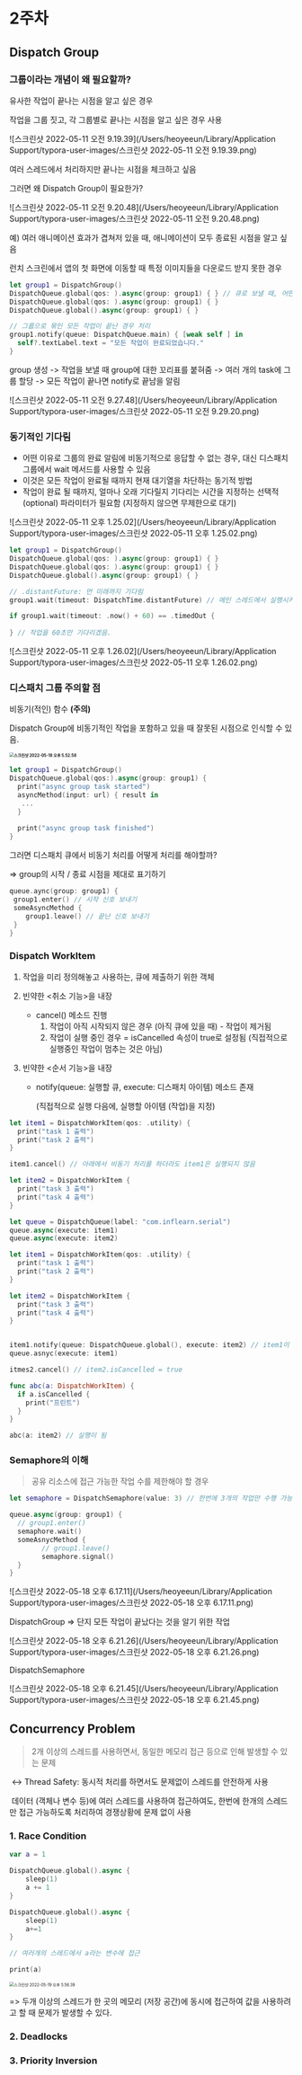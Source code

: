 # 2주차

## Dispatch Group

### 그룹이라는 개념이 왜 필요할까?

유사한 작업이 끝나는 시점을 알고 싶은 경우 

작업을 그룹 짓고, 각 그룹별로 끝나는 시점을 알고 싶은 경우 사용

![스크린샷 2022-05-11 오전 9.19.39](/Users/heoyeeun/Library/Application Support/typora-user-images/스크린샷 2022-05-11 오전 9.19.39.png)



여러 스레드에서 처리하지만 끝나는 시점을 체크하고 싶음

그러면 왜 Dispatch Group이 필요한가?

![스크린샷 2022-05-11 오전 9.20.48](/Users/heoyeeun/Library/Application Support/typora-user-images/스크린샷 2022-05-11 오전 9.20.48.png)



예) 여러 애니메이션 효과가 겹쳐저 있을 때, 애니메이션이 모두 종료된 시점을 알고 싶음

런치 스크린에서 앱의 첫 화면에 이동할 때 특정 이미지들을 다운로드 받지 못한 경우

```swift
let group1 = DispatchGroup()
DispatchQueue.global(qos: ).async(group: group1) { } // 큐로 보낼 때, 어떤 그룹에 넣을 것인지 정해주기
DispatchQueue.global(qos: ).async(group: group1) { }
DispatchQueue.global().async(group: group1) { }

// 그룹으로 묶인 모든 작업이 끝난 경우 처리
group1.notify(queue: DispatchQueue.main) { [weak self ] in
  self?.textLabel.text = "모든 작업이 완료되었습니다."
}
```

group 생성 -> 작업을 보낼 때 group에 대한 꼬리표를 붙혀줌 -> 여러 개의 task에 그룹 할당 -> 모든 작업이 끝나면 notify로 끝남을 알림

![스크린샷 2022-05-11 오전 9.27.48](/Users/heoyeeun/Library/Application Support/typora-user-images/스크린샷 2022-05-11 오전 9.29.20.png)



### 동기적인 기다림

- 어떤 이유로 그룹의 완료 알림에 비동기적으로 응답할 수 없는 경우, 대신 디스패치 그룹에서 wait  메서드를 사용할 수 있음
- 이것은 모든 작업이 완료될 때까지 현재 대기열을 차단하는 동기적 방법
- 작업이 완료 될 때까지, 얼마나 오래 기다릴지 기다리는 시간을 지정하는 선택적(optional) 파라미터가 필요함 (지정하지 않으면 무제한으로 대기)

![스크린샷 2022-05-11 오후 1.25.02](/Users/heoyeeun/Library/Application Support/typora-user-images/스크린샷 2022-05-11 오후 1.25.02.png)

```swift
let group1 = DispatchGroup()
DispatchQueue.global(qos: ).async(group: group1) { }
DispatchQueue.global(qos: ).async(group: group1) { }
DispatchQueue.global().async(group: group1) { }

// .distantFuture: 먼 미래까지 기다림
group1.wait(timeout: DispatchTime.distantFuture) // 메인 스레드에서 실행시키면 안됨

if group1.wait(timeout: .now() + 60) == .timedOut {
  
} // 작업을 60초만 기다리겠음.
```

![스크린샷 2022-05-11 오후 1.26.02](/Users/heoyeeun/Library/Application Support/typora-user-images/스크린샷 2022-05-11 오후 1.26.02.png)



### 디스패치 그룹 주의할 점

 비동기(적인) 함수 **(주의)**

 Dispatch Group에 비동기적인 작업을 포함하고 있을 때 잘못된 시점으로 인식할 수 있음.

**<img src="/Users/heoyeeun/Library/Application Support/typora-user-images/스크린샷 2022-05-18 오후 5.52.58.png" alt="스크린샷 2022-05-18 오후 5.52.58" style="zoom:50%;" />**

```swift
let group1 = DispatchGroup()
DispatchQueue.global(qos:).async(group: group1) {
  print("async group task started")
  asyncMethod(input: url) { result in
   ...
  }
  
  print("async group task finished")
}
```



그러면 디스패치 큐에서 비동기 처리를 어떻게 처리를 해야할까?

=> group의 시작 / 종료 시점을 제대로 표기하기

```swift
queue.aync(group: group1) {
 group1.enter() // 시작 신호 보내기
 someAsyncMethod {
 	group1.leave() // 끝난 신호 보내기
 }
}
```





### Dispatch WorkItem

1) 작업을 미리 정의해놓고 사용하는, 큐에 제출하기 위한 객체

2) 빈약한 <취소 기능>을 내장

   - cancel() 메소드 진행
     1. 작업이 아직 시작되지 않은 경우 (아직 큐에 있을 때) - 작업이 제거됨
     2. 작업이 실행 중인 경우 = isCancelled 속성이 true로 설정됨 (직접적으로 실행중인 작업이 멈추는 것은 아님)

3) 빈약한 <순서 기능>을 내장

   - notify(queue: 실행할 큐, execute: 디스패치 아이템) 메소드 존재

     (직접적으로 실행 다음에, 실행할 아이템 (작업)을 지정)

```swift
let item1 = DispatchWorkItem(qos: .utility) {
  print("task 1 출력")
  print("task 2 출력")
}

item1.cancel() // 아래에서 비동기 처리를 하더라도 item1은 실행되지 않음

let item2 = DispatchWorkItem {
  print("task 3 출력")
  print("task 4 출력")
}

let queue = DispatchQueue(label: "com.inflearn.serial")
queue.async(execute: item1)
queue.async(execute: item2)
```

```swift
let item1 = DispatchWorkItem(qos: .utility) {
  print("task 1 출력")
  print("task 2 출력")
}

let item2 = DispatchWorkItem {
  print("task 3 출력")
  print("task 4 출력")
}


item1.notify(queue: DispatchQueue.global(), execute: item2) // item1이 끝난 후 item2 실행
queue.asnyc(execute: item1)

itmes2.cancel() // item2.isCancelled = true

func abc(a: DispatchWorkItem) {
  if a.isCancelled {
    print("프린트")
  }
} 

abc(a: item2) // 실행이 됨
```





### Semaphore의 이해

> 공유 리소스에 접근 가능한 작업 수를 제한해야 할 경우

```swift
let semaphore = DispatchSemaphore(value: 3) // 한번에 3개의 작업만 수행 가능

queue.async(group: group1) {
  // group1.enter()
  semaphore.wait()
  someAsnycMethod {
		// group1.leave()
		semaphore.signal()
  }
}
```

![스크린샷 2022-05-18 오후 6.17.11](/Users/heoyeeun/Library/Application Support/typora-user-images/스크린샷 2022-05-18 오후 6.17.11.png)



DispatchGroup => 단지 모든 작업이 끝났다는 것을 알기 위한 작업

![스크린샷 2022-05-18 오후 6.21.26](/Users/heoyeeun/Library/Application Support/typora-user-images/스크린샷 2022-05-18 오후 6.21.26.png)



DispatchSemaphore

![스크린샷 2022-05-18 오후 6.21.45](/Users/heoyeeun/Library/Application Support/typora-user-images/스크린샷 2022-05-18 오후 6.21.45.png)



## Concurrency Problem

> 2개 이상의 스레드를 사용하면서, 동일한 메모리 접근 등으로 인해 발생할 수 있는 문제

​	<-> Thread Safety: 동시적 처리를 하면서도 문제없이 스레드를 안전하게 사용

​	데이터 (객체나 변수 등)에 여러 스레드를 사용하여 접근하여도, 한번에 한개의 스레드만 접근 가능하도록 처리하여 경쟁상황에 문제 	없이 사용



### 1. Race Condition

```swift
var a = 1

DispatchQueue.global().async {
	sleep(1)
	a += 1
}

DispatchQueue.global().async {
	sleep(1)
	a+=1
}

// 여러개의 스레드에서 a라는 변수에 접근

print(a)
```

<img src="/Users/heoyeeun/Library/Application Support/typora-user-images/스크린샷 2022-05-19 오후 5.56.39.png" alt="스크린샷 2022-05-19 오후 5.56.39" style="zoom:50%;" />

=> 두개 이상의 스레드가 한 곳의 메모리 (저장 공간)에 동시에 접근하여 값을 사용하려고 할 때 문제가 발생할 수 있다.



### 2. Deadlocks





### 3. Priority Inversion


